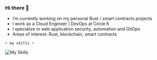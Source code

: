 ### Hi there 👋

- I’m currently working on my personal Rust / smart contracts projects
- I work as a Cloud Engineer | DevOps at Circle K
- I specialize in web application security, automation and GitOps
- Areas of interest: Rust, blockchain, smart contracts

`⚡ my skills ⚡`

![My Skills](https://skillicons.dev/icons?i=linux,js,ts,solidity,rust,dotnet,angular,kubernetes,docker,azure,terraform&theme=light)
<!--
**teodorstupnicki/teodorstupnicki** is a ✨ _special_ ✨ repository because its `README.md` (this file) appears on your GitHub profile.

Here are some ideas to get you started:

- 🔭 I’m currently working on ...
- 🌱 I’m currently learning ...
- 👯 I’m looking to collaborate on ...
- 🤔 I’m looking for help with ...
- 💬 Ask me about ...
- 📫 How to reach me: ...
- 😄 Pronouns: ...
- ⚡ Fun fact: ...
-->
